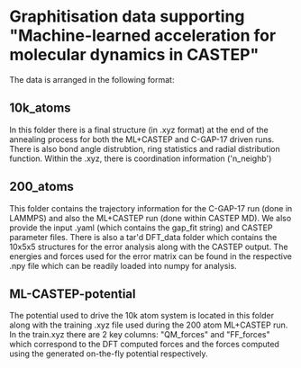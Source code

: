 # Graphitisation data supporting "Machine-learned acceleration for molecular dynamics in CASTEP"

The data is arranged in the following format:

## 10k_atoms
In this folder there is a final structure (in .xyz format) at the end of the annealing process for both the ML+CASTEP and C-GAP-17 driven runs. There is also bond angle distrubtion, ring statistics and radial distribution function. Within the .xyz, there is coordination information ('n_neighb')

## 200_atoms
This folder contains the trajectory information for the C-GAP-17 run (done in LAMMPS) and also the ML+CASTEP run (done within CASTEP MD). We also provide the input .yaml (which contains the gap_fit string) and CASTEP parameter files. There is also a tar'd DFT_data folder which contains the 10x5x5 structures for the error analysis along with the CASTEP output. The energies and forces used for the error matrix can be found in the respective .npy file which can be readily loaded into numpy for analysis. 

## ML-CASTEP-potential
The potential used to drive the 10k atom system is located in this folder along with the training .xyz file used during the 200 atom ML+CASTEP run. In the train.xyz there are 2 key columns: "QM_forces" and "FF_forces" which correspond to the DFT computed forces and the forces computed using the generated on-the-fly potential respectively.
